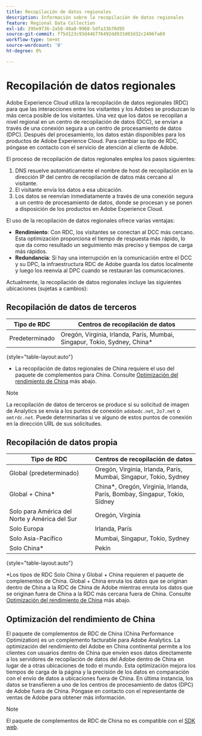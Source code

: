```yaml
---
title: Recopilación de datos regionales
description: Información sobre la recopilación de datos regionales
feature: Regional Data Collection
exl-id: 295e9736-2a58-48a8-9968-5dfa33b70d95
source-git-commit: f75d123c93d446776492dd933d03d32c2496fa69
workflow-type: tm+mt
source-wordcount: '0'
ht-degree: 0%

---
```


# Recopilación de datos regionales

Adobe Experience Cloud utiliza la recopilación de datos regionales (RDC) para que las interacciones entre los visitantes y los Adobes se produzcan lo más cerca posible de los visitantes. Una vez que los datos se recopilan a nivel regional en un centro de recopilación de datos (DCC), se envían a través de una conexión segura a un centro de procesamiento de datos (DPC). Después del procesamiento, los datos están disponibles para los productos de Adobe Experience Cloud. Para cambiar su tipo de RDC, póngase en contacto con el servicio de atención al cliente de Adobe.

El proceso de recopilación de datos regionales emplea los pasos siguientes:

1. DNS resuelve automáticamente el nombre de host de recopilación en la dirección IP del centro de recopilación de datos más cercano al visitante.
1. El visitante envía los datos a esa ubicación.
1. Los datos se reenvían inmediatamente a través de una conexión segura a un centro de procesamiento de datos, donde se procesan y se ponen a disposición de los productos en Adobe Experience Cloud.

El uso de la recopilación de datos regionales ofrece varias ventajas:

* **Rendimiento**: Con RDC, los visitantes se conectan al DCC más cercano. Esta optimización proporciona el tiempo de respuesta más rápido, lo que da como resultado un seguimiento más preciso y tiempos de carga más rápidos.
* **Redundancia**: Si hay una interrupción en la comunicación entre el DCC y su DPC, la infraestructura RDC de Adobe guarda los datos localmente y luego los reenvía al DPC cuando se restauran las comunicaciones.

Actualmente, la recopilación de datos regionales incluye las siguientes ubicaciones (sujetas a cambios):

## Recopilación de datos de terceros

| Tipo de RDC | Centros de recopilación de datos |
| --- | --- |
| Predeterminado | Oregón, Virginia, Irlanda, París, Mumbai, Singapur, Tokio, Sydney, China* |

{style="table-layout:auto"}

* La recopilación de datos regionales de China requiere el uso del paquete de complementos para China. Consulte [Optimización del rendimiento de China](#china-performance-optimization) más abajo.

>[!NOTE]
>
>La recopilación de datos de terceros se produce si su solicitud de imagen de Analytics se envía a los puntos de conexión `adobedc.net`, `2o7.net` o `omtrdc.net`. Puede determinarlas si ve alguno de estos puntos de conexión en la dirección URL de sus solicitudes.

## Recopilación de datos propia

| Tipo de RDC | Centros de recopilación de datos |
| --- | --- |
| Global (predeterminado) | Oregón, Virginia, Irlanda, París, Mumbai, Singapur, Tokio, Sydney |
| Global + China* | China*, Oregón, Virginia, Irlanda, París, Bombay, Singapur, Tokio, Sídney |
| Solo para América del Norte y América del Sur | Oregón, Virginia |
| Solo Europa | Irlanda, París |
| Solo Asia-Pacífico | Mumbai, Singapur, Tokio, Sydney |
| Solo China* | Pekín |

{style="table-layout:auto"}

*Los tipos de RDC Solo China y Global + China requieren el paquete de complementos de China. Global + China enruta los datos que se originan dentro de China a la RDC de China de Adobe mientras enruta los datos que se originan fuera de China a la RDC más cercana fuera de China. Consulte [Optimización del rendimiento de China](#china-performance-optimization) más abajo.

## Optimización del rendimiento de China

El paquete de complementos de RDC de China (China Performance Optimization) es un complemento facturable para Adobe Analytics. La optimización del rendimiento del Adobe en China continental permite a los clientes con usuarios dentro de China que envíen esos datos directamente a los servidores de recopilación de datos del Adobe dentro de China en lugar de a otras ubicaciones de todo el mundo. Esta optimización mejora los tiempos de carga de la página y la precisión de los datos en comparación con el envío de datos a ubicaciones fuera de China. En última instancia, los datos se transfieren a uno de los centros de procesamiento de datos (DPC) de Adobe fuera de China. Póngase en contacto con el representante de ventas de Adobe para obtener más información.

>[!NOTE]
>
>El paquete de complementos de RDC de China no es compatible con el [SDK web](/help/implement/aep-edge/overview.md).


